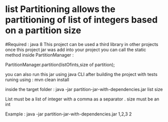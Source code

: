 # list Partitioning allows the partitioning of list of integers based on a partition size
#Required : java 8
This project can be used a third library in other projects 
once this project jar was add into your project 
you can call the static method inside PartitionManager :

PartitionManager.partition(listOfints,size of partition);

you can also run this jar using java CLI 
after building the project with tests runing using : mvn clean install 

inside the target folder : java -jar partition-jar-with-dependencies.jar list size

List must be a list of integer with a comma as a separator .
size must be an int 

Example :
java -jar partition-jar-with-dependencies.jar 1,2,3 2
 
